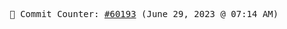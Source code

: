 <p align="center">
    <samp>
        📮 Commit Counter: <a href="https://github.com/Javascript-void0/Javascript-void0/commits/main">#60193</a> (June 29, 2023 @ 07:14 AM)
    </samp>
</p>